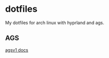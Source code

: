 # dotfiles
My dotfiles for arch linux with hyprland and ags.

## AGS
[agsv1 docs](https://aylur.github.io/ags-docs/)